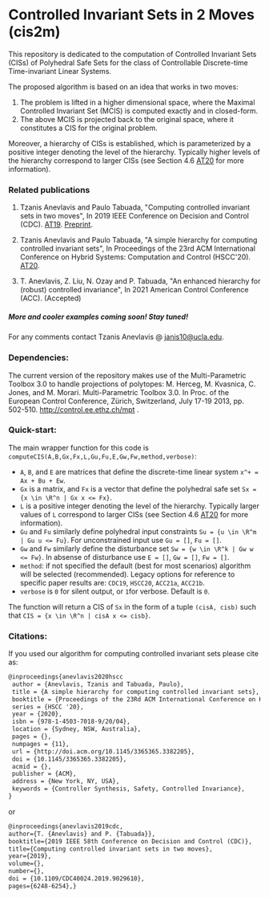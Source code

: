 # Controlled Invariant Sets in 2 Moves (cis2m)

This repository is dedicated to the computation of Controlled Invariant Sets (CISs) of Polyhedral Safe Sets for the class of Controllable Discrete-time Time-invariant Linear Systems. 

The proposed algorithm is based on an idea that works in two moves:
1. The problem is lifted in a higher dimensional space, where the Maximal Controlled Invariant Set (MCIS) is computed exactly and in closed-form.
2. The above MCIS is projected back to the original space, where it constitutes a CIS for the original problem.

Moreover, a hierarchy of CISs is established, which is parameterized by a positive integer denoting the level of the hierarchy. Typically higher levels of the hierarchy correspond to larger CISs (see Section 4.6 [AT20](https://dl.acm.org/doi/abs/10.1145/3365365.3382205) for more information).

### Related publications
1. Tzanis Anevlavis and Paulo Tabuada, 
"Computing controlled invariant sets in two moves", 
In 2019 IEEE Conference on Decision and Control (CDC). [AT19](https://ieeexplore.ieee.org/document/9029610). [Preprint](http://sites.google.com/a/g.ucla.edu/tzanis/home/anevlavisCDC2019.pdf).

2. Tzanis Anevlavis and Paulo Tabuada, 
"A simple hierarchy for computing controlled invariant sets", 
In Proceedings of the 23rd ACM International Conference on Hybrid Systems: Computation and Control (HSCC'20). [AT20](https://dl.acm.org/doi/abs/10.1145/3365365.3382205).

3. T. Anevlavis, Z. Liu, N. Ozay and P. Tabuada,
"An enhanced hierarchy for (robust) controlled invariance",
In 2021 American Control Conference (ACC). (Accepted)

#####  More and cooler examples coming soon! Stay tuned!

For any comments contact Tzanis Anevlavis @ janis10@ucla.edu.

### Dependencies:
The current version of the repository makes use of the Multi-Parametric Toolbox 3.0 to handle projections of polytopes:
M. Herceg, M. Kvasnica, C. Jones, and M. Morari. Multi-Parametric Toolbox 3.0. In Proc. of the European Control Conference, Zürich, Switzerland, July 17-19 2013, pp. 502-510. http://control.ee.ethz.ch/mpt .

### Quick-start:
The main wrapper function for this code is `computeCIS(A,B,Gx,Fx,L,Gu,Fu,E,Gw,Fw,method,verbose)`:
  * `A`, `B`, and `E` are matrices that define the discrete-time linear system `x^+ = Ax + Bu + Ew`.
  * `Gx` is a matrix, and `Fx` is a vector that define the polyhedral safe set `Sx = {x \in \R^n | Gx x <= Fx}`.
  * `L` is a positive integer denoting the level of the hierarchy. Typically larger values of `L` correspond to larger CISs (see Section 4.6 [AT20](https://dl.acm.org/doi/abs/10.1145/3365365.3382205) for more information).
  * `Gu` and `Fu` similarly define polyhedral input constraints `Su = {u \in \R^m | Gu u <= Fu}`. For unconstrained input use `Gu = []`, `Fu = []`.
  * `Gw` and `Fw` similarly define the disturbance set `Sw = {w \in \R^k | Gw w <= Fw}`. In absense of disturbance use `E = []`, `Gw = []`, `Fw = []`.
  * `method`: if not specified the default (best for most scenarios) algorithm will be selected (recommended). Legacy options for reference to specific paper results are: `CDC19`, `HSCC20`, `ACC21a`, `ACC21b`.
  * `verbose` is `0` for silent output, or `1`for verbose. Default is `0`.

The function will return a CIS of `Sx` in the form of a tuple `(cisA, cisb)` such that `CIS = {x \in \R^n | cisA x <= cisb}`.

### Citations:
If you used our algorithm for computing controlled invariant sets please cite as:
```latex
@inproceedings{anevlavis2020hscc
 author = {Anevlavis, Tzanis and Tabuada, Paulo},
 title = {A simple hierarchy for computing controlled invariant sets},
 booktitle = {Proceedings of the 23Rd ACM International Conference on Hybrid Systems: Computation and Control},
 series = {HSCC '20},
 year = {2020},
 isbn = {978-1-4503-7018-9/20/04},
 location = {Sydney, NSW, Australia},
 pages = {},
 numpages = {11},
 url = {http://doi.acm.org/10.1145/3365365.3382205},
 doi = {10.1145/3365365.3382205},
 acmid = {},
 publisher = {ACM},
 address = {New York, NY, USA},
 keywords = {Controller Synthesis, Safety, Controlled Invariance},
} 
```
or
```latex
@inproceedings{anevlavis2019cdc, 
author={T. {Anevlavis} and P. {Tabuada}}, 
booktitle={2019 IEEE 58th Conference on Decision and Control (CDC)}, 
title={Computing controlled invariant sets in two moves}, 
year={2019}, 
volume={}, 
number={}, 
doi = {10.1109/CDC40024.2019.9029610},
pages={6248-6254},}
```
